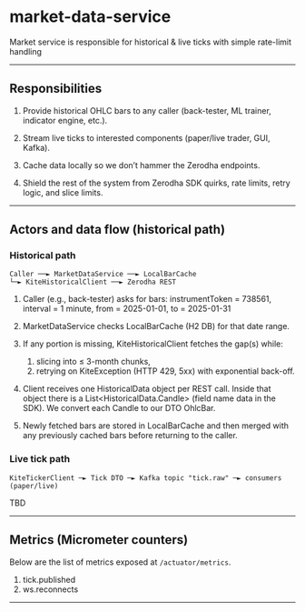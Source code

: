 # market-data-service

Market service is responsible for historical & live ticks with simple rate-limit
handling

---

## Responsibilities

1. Provide historical OHLC bars to any caller (back-tester, ML trainer,
   indicator engine, etc.).

2. Stream live ticks to interested components (paper/live trader, GUI,
   Kafka).

3. Cache data locally so we don’t hammer the Zerodha endpoints.

4. Shield the rest of the system from Zerodha SDK quirks, rate limits,
   retry logic, and slice limits.

---

## Actors and data flow (historical path)

### Historical path

```
Caller ──► MarketDataService ──► LocalBarCache
└─► KiteHistoricalClient ──► Zerodha REST
```

1. Caller (e.g., back-tester) asks for bars:
   instrumentToken = 738561, interval = 1 minute, from = 2025-01-01, to = 2025-01-31

2. MarketDataService checks LocalBarCache (H2 DB) for that date range.

3. If any portion is missing, KiteHistoricalClient fetches the gap(s) while:
    1. slicing into ≤ 3-month chunks,
    2. retrying on KiteException (HTTP 429, 5xx) with exponential back-off.

4. Client receives one HistoricalData object per REST call.
   Inside that object there is a List<HistoricalData.Candle> (field name
   data in the SDK). We convert each Candle to our DTO OhlcBar.

5. Newly fetched bars are stored in LocalBarCache and then merged with any
   previously cached bars before returning to the caller.

### Live tick path

```
KiteTickerClient ─► Tick DTO ─► Kafka topic "tick.raw" ─► consumers (paper/live)
```

TBD

---

## Metrics (Micrometer counters)

Below are the list of metrics exposed at `/actuator/metrics`.

1. tick.published
2. ws.reconnects

---
